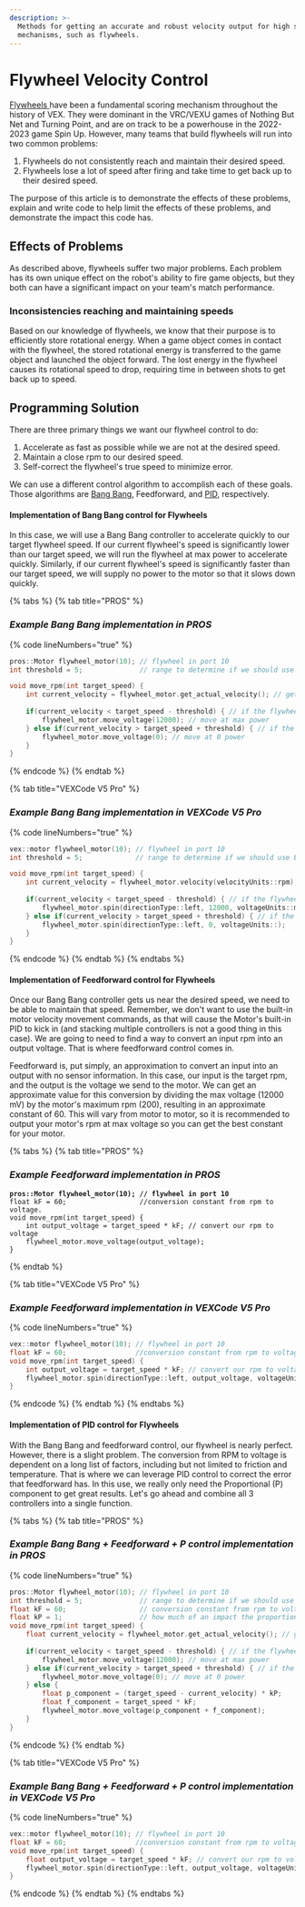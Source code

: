 ```yaml
---
description: >-
  Methods for getting an accurate and robust velocity output for high speed
  mechanisms, such as flywheels.
---
```


# Flywheel Velocity Control

[Flywheels ](../../hardware/shooting-mechanisms/flywheel.md)have been a fundamental scoring mechanism throughout the history of VEX. They were dominant in the VRC/VEXU games of Nothing But Net and Turning Point, and are on track to be a powerhouse in the 2022-2023 game Spin Up. However, many teams that build flywheels will run into two common problems:

1. Flywheels do not consistently reach and maintain their desired speed.
2. Flywheels lose a lot of speed after firing and take time to get back up to their desired speed.

The purpose of this article is to demonstrate the effects of these problems, explain and write code to help limit the effects of these problems, and demonstrate the impact this code has.

## Effects of Problems

As described above, flywheels suffer two major problems. Each problem has its own unique effect on the robot's ability to fire game objects, but they both can have a significant impact on your team's match performance.

### Inconsistencies reaching and maintaining speeds

Based on our knowledge of flywheels, we know that their purpose is to efficiently store rotational energy. When a game object comes in contact with the flywheel, the stored rotational energy is transferred to the game object and launched the object forward. The lost energy in the flywheel causes its rotational speed to drop, requiring time in between shots to get back up to speed.&#x20;

## Programming Solution

There are three primary things we want our flywheel control to do:

1. Accelerate as fast as possible while we are not at the desired speed.
2. Maintain a close rpm to our desired speed.
3. Self-correct the flywheel's true speed to minimize error.

We can use a different control algorithm to accomplish each of these goals. Those algorithms are [Bang Bang](bang-bang.md), Feedforward, and [PID](pid-controller.md), respectively.

#### Implementation of Bang Bang control for Flywheels

In this case, we will use a Bang Bang controller to accelerate quickly to our target flywheel speed. If our current flywheel's speed is significantly lower than our target speed, we will run the flywheel at max power to accelerate quickly. Similarly, if our current flywheel's speed is significantly faster than our target speed, we will supply no power to the motor so that it slows down quickly.

{% tabs %}
{% tab title="PROS" %}
### _Example Bang Bang implementation in PROS_

{% code lineNumbers="true" %}
```cpp
pros::Motor flywheel_motor(10); // flywheel in port 10
int threshold = 5;              // range to determine if we should use Bang Bang

void move_rpm(int target_speed) {
    int current_velocity = flywheel_motor.get_actual_velocity(); // get current rpm
    
    if(current_velocity < target_speed - threshold) { // if the flywheel is much too slow
        flywheel_motor.move_voltage(12000); // move at max power
    } else if(current_velocity > target_speed + threshold) { // if the flywheel is much too fast
        flywheel_motor.move_voltage(0); // move at 0 power
    }
}
```
{% endcode %}
{% endtab %}

{% tab title="VEXCode V5 Pro" %}
### _Example Bang Bang implementation in VEXCode V5 Pro_

{% code lineNumbers="true" %}
```cpp
vex::motor flywheel_motor(10); // flywheel in port 10
int threshold = 5;             // range to determine if we should use Bang Bang

void move_rpm(int target_speed) {
    int current_velocity = flywheel_motor.velocity(velocityUnits::rpm); // get current rpm
    
    if(current_velocity < target_speed - threshold) { // if the flywheel is much too slow
        flywheel_motor.spin(directionType::left, 12000, voltageUnits::mV);
    } else if(current_velocity > target_speed + threshold) { // if the flywheel is much too fast
        flywheel_motor.spin(directionType::left, 0, voltageUnits::);  
    }
}
```
{% endcode %}
{% endtab %}
{% endtabs %}

#### Implementation of Feedforward control for Flywheels

Once our Bang Bang controller gets us near the desired speed, we need to be able to maintain that speed. Remember, we don't want to use the built-in motor velocity movement commands, as that will cause the Motor's built-in PID to kick in (and stacking multiple controllers is not a good thing in this case). We are going to need to find a way to convert an input rpm into an output voltage. That is where feedforward control comes in.&#x20;

Feedforward is, put simply, an approximation to convert an input into an output with no sensor information. In this case, our input is the target rpm, and the output is the voltage we send to the motor. We can get an approximate value for this conversion by dividing the max voltage (12000 mV) by the motor's maximum rpm (200), resulting in an approximate constant of 60. This will vary from motor to motor, so it is recommended to output your motor's rpm at max voltage so you can get the best constant for your motor.

{% tabs %}
{% tab title="PROS" %}
### _Example Feedforward implementation in PROS_

<pre class="language-cpp" data-line-numbers><code class="lang-cpp"><strong>pros::Motor flywheel_motor(10); // flywheel in port 10
</strong>float kF = 60;                  //conversion constant from rpm to voltage.
void move_rpm(int target_speed) {
    int output_voltage = target_speed * kF; // convert our rpm to voltage
    flywheel_motor.move_voltage(output_voltage);
}
</code></pre>
{% endtab %}

{% tab title="VEXCode V5 Pro" %}
### _Example Feedforward implementation in VEXCode V5 Pro_

{% code lineNumbers="true" %}
```cpp
vex::motor flywheel_motor(10); // flywheel in port 10
float kF = 60;                 //conversion constant from rpm to voltage.
void move_rpm(int target_speed) {
    int output_voltage = target_speed * kF; // convert our rpm to voltage
    flywheel_motor.spin(directionType::left, output_voltage, voltageUnits::mV);
}
```
{% endcode %}
{% endtab %}
{% endtabs %}

#### Implementation of PID control for Flywheels

With the Bang Bang and feedforward control, our flywheel is nearly perfect. However, there is a slight problem. The conversion from RPM to voltage is dependent on a long list of factors, including but not limited to friction and temperature. That is where we can leverage PID control to correct the error that feedforward has. In this use, we really only need the Proportional (P) component to get great results. Let's go ahead and combine all 3 controllers into a single function.

{% tabs %}
{% tab title="PROS" %}
### _Example Bang Bang + Feedforward + P control implementation in PROS_

{% code lineNumbers="true" %}
```cpp
pros::Motor flywheel_motor(10); // flywheel in port 10
int threshold = 5;              // range to determine if we should use Bang Bang
float kF = 60;                  // conversion constant from rpm to voltage.
float kP = 1;                   // how much of an impact the proportion will have on output
void move_rpm(int target_speed) {
    float current_velocity = flywheel_motor.get_actual_velocity(); // get current rpm
    
    if(current_velocity < target_speed - threshold) { // if the flywheel is much too slow
        flywheel_motor.move_voltage(12000); // move at max power
    } else if(current_velocity > target_speed + threshold) { // if the flywheel is much too fast
        flywheel_motor.move_voltage(0); // move at 0 power
    } else {
        float p_component = (target_speed - current_velocity) * kP;
        float f_component = target_speed * kF;
        flywheel_motor.move_voltage(p_component + f_component);
    }
}
```
{% endcode %}
{% endtab %}

{% tab title="VEXCode V5 Pro" %}
### _Example Bang Bang + Feedforward + P control implementation in VEXCode V5 Pro_

{% code lineNumbers="true" %}
```cpp
vex::motor flywheel_motor(10); // flywheel in port 10
float kF = 60;                 //conversion constant from rpm to voltage.
void move_rpm(int target_speed) {
    float output_voltage = target_speed * kF; // convert our rpm to voltage
    flywheel_motor.spin(directionType::left, output_voltage, voltageUnits::mV);
}
```
{% endcode %}
{% endtab %}
{% endtabs %}
